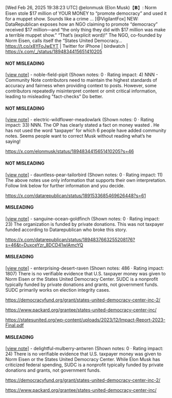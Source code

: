 [Wed Feb 26, 2025 19:38:23 UTC] @elonmusk (Elon Musk)【𝗕】: Norm Eisen stole $17 million of YOUR MONEY to “promote democracy” and used it for a muppet show.  Sounds like a crime … [@VigilantFox] NEW: DataRepublican exposes how an NGO claiming to promote “democracy” received $17 million—and “the only thing they did with $17 million was make a terrible muppet show.” “That’s (explicit word)!” The NGO, co-founded by Norm Eisen, calls itself the “States United Democracy… https://t.co/x8YFoJwEYT | Twitter for iPhone | birdwatch | https://x.com/_/status/1894834415651410205

#### NOT MISLEADING

[[view note]](https://x.com/i/birdwatch/n/1894970978624553340) - noble-field-pipit (Shown notes: 0 · Rating impact: 4)
NNN - Community Note contributors need to maintain the highest standards of accuracy and fairness when providing context to posts. However, some contributors repeatedly misinterpret content or omit critical information, leading to misleading "fact-checks"  Do better.

#### NOT MISLEADING

[[view note]](https://x.com/i/birdwatch/n/1894924331332858108) - electric-wildflower-meadowlark (Shown notes: 0 · Rating impact: 33)
NNN. The OP has clearly stated a fact on money wasted . He has  not used the word ‘taxpayer’ for which 6 people have added community notes. Seems people want to correct Musk without reading what’s he saying!

https://x.com/elonmusk/status/1894834415651410205?s=46

#### NOT MISLEADING

[[view note]](https://x.com/i/birdwatch/n/1894900766688596444) - dauntless-pear-tailorbird (Shown notes: 0 · Rating impact: 11)
The above notes use only information that supports their own interpretation. Follow link below for further information and you decide. 

https://x.com/datarepublican/status/1891533685469626448?s=61

#### MISLEADING

[[view note]](https://x.com/i/birdwatch/n/1894874426057072761) - sanguine-ocean-goldfinch (Shown notes: 0 · Rating impact: 23)
The organization is funded by private donations. This was not taxpayer funded according to Datarepublican who broke this story. 

https://x.com/datarepublican/status/1894837663255208176?s=46&t=DuxceYzr_8DCD41wlAmcYQ

#### MISLEADING

[[view note]](https://x.com/i/birdwatch/n/1894867821718573326) - enterprising-desert-raven (Shown notes: 486 · Rating impact: 1807)
There is no verifiable evidence that U.S. taxpayer money was given to Norm Eisen or the States United Democracy Center. SUDC is a nonprofit typically funded by private donations and grants, not government funds. SUDC primarily works on election integrity cases.

https://democracyfund.org/grant/states-united-democracy-center-inc-2/

https://www.packard.org/grantee/states-united-democracy-center-inc/

https://statesunited.org/wp-content/uploads/2023/12/Impact-Report-2023-Final.pdf

#### MISLEADING

[[view note]](https://x.com/i/birdwatch/n/1894856305472610420) - delightful-mulberry-antwren (Shown notes: 0 · Rating impact: 24)
There is no verifiable evidence that U.S. taxpayer money was given to Norm Eisen or the States United Democracy Center. While Elon Musk has criticized federal spending, SUDC is a nonprofit typically funded by private donations and grants, not government funds.

https://democracyfund.org/grant/states-united-democracy-center-inc-2/

https://www.packard.org/grantee/states-united-democracy-center-inc/
